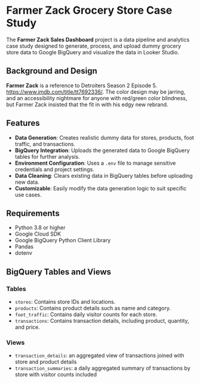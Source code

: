 # Farmer Zack Grocery Store Case Study

The **Farmer Zack Sales Dashboard** project is a data pipeline and analytics case study designed to generate, process, and upload dummy grocery store data to Google BigQuery and visualize the data in Looker Studio. 

## Background and Design

**Farmer Zack** is a reference to Detroiters Season 2 Episode 5. https://www.imdb.com/title/tt7692336/. The color design may be jarring, and an accessibility nightmare for anyone with red/green color blindness, but Farmer Zack insisted that the fit in with his edgy new rebrand.

## Features

- **Data Generation**: Creates realistic dummy data for stores, products, foot traffic, and transactions.
- **BigQuery Integration**: Uploads the generated data to Google BigQuery tables for further analysis.
- **Environment Configuration**: Uses a `.env` file to manage sensitive credentials and project settings.
- **Data Cleaning**: Clears existing data in BigQuery tables before uploading new data.
- **Customizable**: Easily modify the data generation logic to suit specific use cases.

## Requirements

- Python 3.8 or higher
- Google Cloud SDK
- Google BigQuery Python Client Library
- Pandas
- dotenv

## BigQuery Tables and Views

### Tables
- `stores`: Contains store IDs and locations.
- `products`: Contains product details such as name and category.
- `foot_traffic`: Contains daily visitor counts for each store.
- `transactions`: Contains transaction details, including product, quantity, and price.

### Views
- `transaction_details`: an aggregated view of transactions joined with store and product details
- `transaction_summaries`: a daily aggregated summary of transactions by store with visitor counts included
